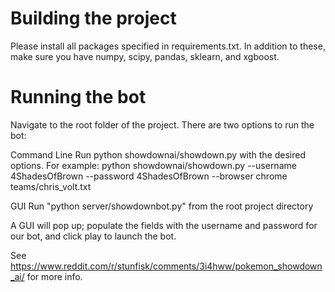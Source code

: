 # Building the project
Please install all packages specified in requirements.txt. In addition to these, make sure you have numpy, scipy, pandas, sklearn, and xgboost. 

# Running the bot
Navigate to the root folder of the project. There are two options to run the bot:

Command Line
Run python showdownai/showdown.py with the desired options. For example:
python showdownai/showdown.py --username 4ShadesOfBrown --password 4ShadesOfBrown --browser chrome teams/chris_volt.txt

GUI
Run "python server/showdownbot.py" from the root project directory

A GUI will pop up; populate the fields with the username and
password for our bot, and click play to launch the bot.

See https://www.reddit.com/r/stunfisk/comments/3i4hww/pokemon_showdown_ai/
for more info.
